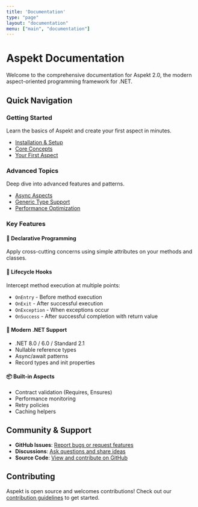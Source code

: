 ```yaml
---
title: 'Documentation'
type: "page"
layout: "documentation"
menu: ["main", "documentation"]
---
```


# Aspekt Documentation

Welcome to the comprehensive documentation for Aspekt 2.0, the modern aspect-oriented programming framework for .NET.

## Quick Navigation

### Getting Started
Learn the basics of Aspekt and create your first aspect in minutes.
- [Installation & Setup](/documentation/getting-started)
- [Core Concepts](/documentation/getting-started#core-concepts)
- [Your First Aspect](/documentation/getting-started#first-aspect)

### Advanced Topics
Deep dive into advanced features and patterns.
- [Async Aspects](/documentation/advanced-topics#async-aspects)
- [Generic Type Support](/documentation/advanced-topics#generics)
- [Performance Optimization](/documentation/advanced-topics#performance)

### Key Features

#### 🎯 Declarative Programming
Apply cross-cutting concerns using simple attributes on your methods and classes.

#### 🔄 Lifecycle Hooks
Intercept method execution at multiple points:
- `OnEntry` - Before method execution
- `OnExit` - After successful execution
- `OnException` - When exceptions occur
- `OnSuccess` - After successful completion with return value

#### 🚀 Modern .NET Support
- .NET 8.0 / 6.0 / Standard 2.1
- Nullable reference types
- Async/await patterns
- Record types and init properties

#### 📦 Built-in Aspects
- Contract validation (Requires, Ensures)
- Performance monitoring
- Retry policies
- Caching helpers

## Community & Support

- **GitHub Issues**: [Report bugs or request features](https://github.com/mvpete/aspekt/issues)
- **Discussions**: [Ask questions and share ideas](https://github.com/mvpete/aspekt/discussions)
- **Source Code**: [View and contribute on GitHub](https://github.com/mvpete/aspekt)

## Contributing

Aspekt is open source and welcomes contributions! Check out our [contribution guidelines](https://github.com/mvpete/aspekt/blob/master/CONTRIBUTING.md) to get started.
